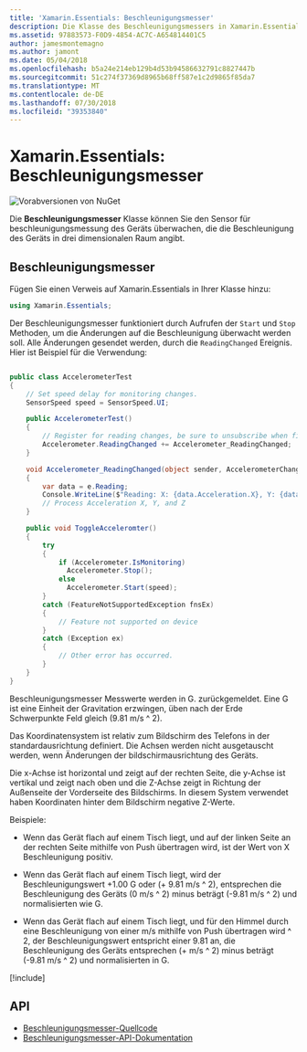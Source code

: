 ```yaml
---
title: 'Xamarin.Essentials: Beschleunigungsmesser'
description: Die Klasse des Beschleunigungsmessers in Xamarin.Essentials können Sie die Sensor für beschleunigungsmessung des Geräts, womit die Beschleunigung des Geräts in drei dimensionalen Raum zu überwachen.
ms.assetid: 97883573-F0D9-4854-AC7C-A654814401C5
author: jamesmontemagno
ms.author: jamont
ms.date: 05/04/2018
ms.openlocfilehash: b5a24e214eb129b4d53b94586632791c8827447b
ms.sourcegitcommit: 51c274f37369d8965b68ff587e1c2d9865f85da7
ms.translationtype: MT
ms.contentlocale: de-DE
ms.lasthandoff: 07/30/2018
ms.locfileid: "39353840"
---
```

# <a name="xamarinessentials-accelerometer"></a>Xamarin.Essentials: Beschleunigungsmesser

![Vorabversionen von NuGet](~/media/shared/pre-release.png)

Die **Beschleunigungsmesser** Klasse können Sie den Sensor für beschleunigungsmessung des Geräts überwachen, die die Beschleunigung des Geräts in drei dimensionalen Raum angibt.

## <a name="using-accelerometer"></a>Beschleunigungsmesser

Fügen Sie einen Verweis auf Xamarin.Essentials in Ihrer Klasse hinzu:

```csharp
using Xamarin.Essentials;
```

Der Beschleunigungsmesser funktioniert durch Aufrufen der `Start` und `Stop` Methoden, um die Änderungen auf die Beschleunigung überwacht werden soll. Alle Änderungen gesendet werden, durch die `ReadingChanged` Ereignis. Hier ist Beispiel für die Verwendung:

```csharp

public class AccelerometerTest
{
    // Set speed delay for monitoring changes.
    SensorSpeed speed = SensorSpeed.UI;

    public AccelerometerTest()
    {
        // Register for reading changes, be sure to unsubscribe when finished
        Accelerometer.ReadingChanged += Accelerometer_ReadingChanged;
    }

    void Accelerometer_ReadingChanged(object sender, AccelerometerChangedEventArgs e)
    {
        var data = e.Reading;
        Console.WriteLine($"Reading: X: {data.Acceleration.X}, Y: {data.Acceleration.Y}, Z: {data.Acceleration.Z}");
        // Process Acceleration X, Y, and Z
    }

    public void ToggleAcceleromter()
    {
        try
        {
            if (Accelerometer.IsMonitoring)
              Accelerometer.Stop();
            else
              Accelerometer.Start(speed);
        }
        catch (FeatureNotSupportedException fnsEx)
        {
            // Feature not supported on device
        }
        catch (Exception ex)
        {
            // Other error has occurred.
        }
    }
}
```

Beschleunigungsmesser Messwerte werden in G. zurückgemeldet. Eine G ist eine Einheit der Gravitation erzwingen, üben nach der Erde Schwerpunkte Feld gleich (9.81 m/s ^ 2).

Das Koordinatensystem ist relativ zum Bildschirm des Telefons in der standardausrichtung definiert. Die Achsen werden nicht ausgetauscht werden, wenn Änderungen der bildschirmausrichtung des Geräts.

Die x-Achse ist horizontal und zeigt auf der rechten Seite, die y-Achse ist vertikal und zeigt nach oben und die Z-Achse zeigt in Richtung der Außenseite der Vorderseite des Bildschirms. In diesem System verwendet haben Koordinaten hinter dem Bildschirm negative Z-Werte.

Beispiele:

* Wenn das Gerät flach auf einem Tisch liegt, und auf der linken Seite an der rechten Seite mithilfe von Push übertragen wird, ist der Wert von X Beschleunigung positiv.

* Wenn das Gerät flach auf einem Tisch liegt, wird der Beschleunigungswert +1.00 G oder (+ 9.81 m/s ^ 2), entsprechen die Beschleunigung des Geräts (0 m/s ^ 2) minus beträgt (-9.81 m/s ^ 2) und normalisierten wie G.

* Wenn das Gerät flach auf einem Tisch liegt, und für den Himmel durch eine Beschleunigung von einer m/s mithilfe von Push übertragen wird ^ 2, der Beschleunigungswert entspricht einer 9.81 an, die Beschleunigung des Geräts entsprechen (+ m/s ^ 2) minus beträgt (-9.81 m/s ^ 2) und normalisierten in G.

[!include[](~/essentials/includes/sensor-speed.md)]

## <a name="api"></a>API

- [Beschleunigungsmesser-Quellcode](https://github.com/xamarin/Essentials/tree/master/Xamarin.Essentials/Accelerometer)
- [Beschleunigungsmesser-API-Dokumentation](xref:Xamarin.Essentials.Accelerometer)
